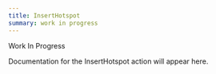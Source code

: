 ```yaml
---
title: InsertHotspot
summary: work in progress
---
```


Work In Progress

Documentation for the InsertHotspot action will appear here.